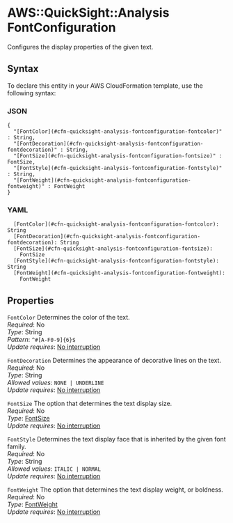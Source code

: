 # AWS::QuickSight::Analysis FontConfiguration<a name="aws-properties-quicksight-analysis-fontconfiguration"></a>

Configures the display properties of the given text\.

## Syntax<a name="aws-properties-quicksight-analysis-fontconfiguration-syntax"></a>

To declare this entity in your AWS CloudFormation template, use the following syntax:

### JSON<a name="aws-properties-quicksight-analysis-fontconfiguration-syntax.json"></a>

```
{
  "[FontColor](#cfn-quicksight-analysis-fontconfiguration-fontcolor)" : String,
  "[FontDecoration](#cfn-quicksight-analysis-fontconfiguration-fontdecoration)" : String,
  "[FontSize](#cfn-quicksight-analysis-fontconfiguration-fontsize)" : FontSize,
  "[FontStyle](#cfn-quicksight-analysis-fontconfiguration-fontstyle)" : String,
  "[FontWeight](#cfn-quicksight-analysis-fontconfiguration-fontweight)" : FontWeight
}
```

### YAML<a name="aws-properties-quicksight-analysis-fontconfiguration-syntax.yaml"></a>

```
  [FontColor](#cfn-quicksight-analysis-fontconfiguration-fontcolor): String
  [FontDecoration](#cfn-quicksight-analysis-fontconfiguration-fontdecoration): String
  [FontSize](#cfn-quicksight-analysis-fontconfiguration-fontsize):
    FontSize
  [FontStyle](#cfn-quicksight-analysis-fontconfiguration-fontstyle): String
  [FontWeight](#cfn-quicksight-analysis-fontconfiguration-fontweight):
    FontWeight
```

## Properties<a name="aws-properties-quicksight-analysis-fontconfiguration-properties"></a>

`FontColor` <a name="cfn-quicksight-analysis-fontconfiguration-fontcolor"></a>
Determines the color of the text\.  
_Required_: No  
_Type_: String  
_Pattern_: `^#[A-F0-9]{6}$`  
_Update requires_: [No interruption](https://docs.aws.amazon.com/AWSCloudFormation/latest/UserGuide/using-cfn-updating-stacks-update-behaviors.html#update-no-interrupt)

`FontDecoration` <a name="cfn-quicksight-analysis-fontconfiguration-fontdecoration"></a>
Determines the appearance of decorative lines on the text\.  
_Required_: No  
_Type_: String  
_Allowed values_: `NONE | UNDERLINE`  
_Update requires_: [No interruption](https://docs.aws.amazon.com/AWSCloudFormation/latest/UserGuide/using-cfn-updating-stacks-update-behaviors.html#update-no-interrupt)

`FontSize` <a name="cfn-quicksight-analysis-fontconfiguration-fontsize"></a>
The option that determines the text display size\.  
_Required_: No  
_Type_: [FontSize](aws-properties-quicksight-analysis-fontsize.md)  
_Update requires_: [No interruption](https://docs.aws.amazon.com/AWSCloudFormation/latest/UserGuide/using-cfn-updating-stacks-update-behaviors.html#update-no-interrupt)

`FontStyle` <a name="cfn-quicksight-analysis-fontconfiguration-fontstyle"></a>
Determines the text display face that is inherited by the given font family\.  
_Required_: No  
_Type_: String  
_Allowed values_: `ITALIC | NORMAL`  
_Update requires_: [No interruption](https://docs.aws.amazon.com/AWSCloudFormation/latest/UserGuide/using-cfn-updating-stacks-update-behaviors.html#update-no-interrupt)

`FontWeight` <a name="cfn-quicksight-analysis-fontconfiguration-fontweight"></a>
The option that determines the text display weight, or boldness\.  
_Required_: No  
_Type_: [FontWeight](aws-properties-quicksight-analysis-fontweight.md)  
_Update requires_: [No interruption](https://docs.aws.amazon.com/AWSCloudFormation/latest/UserGuide/using-cfn-updating-stacks-update-behaviors.html#update-no-interrupt)
